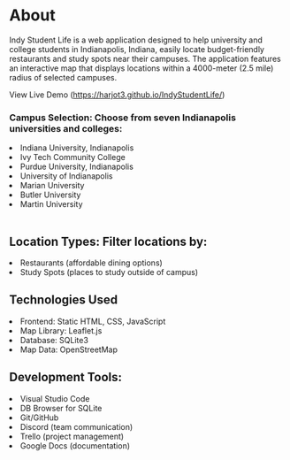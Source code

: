 <h1>About</h1>
  
Indy Student Life is a web application designed to help university and college students in Indianapolis, Indiana, 
easily locate budget-friendly restaurants and study spots near their campuses. The application features an interactive map 
that displays locations within a 4000-meter (2.5 mile) radius of selected campuses.

View Live Demo (https://harjot3.github.io/IndyStudentLife/)

<h3>Campus Selection: Choose from seven Indianapolis universities and colleges:</h3>

  <li>Indiana University, Indianapolis</li>
  <li>Ivy Tech Community College</li>
  <li>Purdue University, Indianapolis</li>
  <li>University of Indianapolis</li>
  <li>Marian University</li>
  <li>Butler University</li>
  <li>Martin University</li>
  
<br>

<h2>Location Types: Filter locations by:</h2>

  <li>Restaurants (affordable dining options)</li>
  <li>Study Spots (places to study outside of campus)</li>

<h2>Technologies Used</h1>

<li>Frontend: Static HTML, CSS, JavaScript</li>
<li>Map Library: Leaflet.js</li>
<li>Database: SQLite3</li>
<li>Map Data: OpenStreetMap</li>


<h2>Development Tools:</h2>
<li>Visual Studio Code</li>
<li>DB Browser for SQLite</li>
<li>Git/GitHub</li>
<li>Discord (team communication)</li>
<li>Trello (project management)</li>
<li>Google Docs (documentation)</li>



